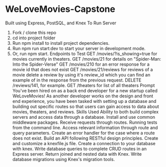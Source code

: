 # WeLoveMovies-Capstone

Built using Express, PostSQL, and Knex
To Run Server
1. Fork / clone this repo
2. cd into project folder
3. Run npm install to install project dependencies.
4. Run npm run start:dev to start your server in development mode.
5. Or, run npm start.
Endpoints to Test
GET /movies/?is_showing=true for movies currently in theaters.
GET /movies/21 for details on "Spider-Man: Into the Spider-Verse"
GET /movies/210 for an error response for a movie id that does not exist
GET /movies/21/reviews for reviews of a movie
delete a review by using it's review_id which you can find an example of in the response from the previous request. DELETE /reviews/141, for example.
GET /theaters for list of all theaters
Prompt
You've been hired on as a back end developer for a new startup called WeLoveMovies! As another developer works on the design and front end experience, you have been tasked with setting up a database and building out specific routes so that users can gain access to data about movies, theaters, and reviews.
Skills Used
Ability to both build complex servers and access data through a database.
Install and use common middleware packages.
Receive requests through routes.
Running tests from the command line.
Access relevant information through route and query parameters.
Create an error handler for the case where a route does not exist.
Build an API following RESTful design principles.
Create and customize a knexfile.js file.
Create a connection to your database with knex.
Write database queries to complete CRUD routes in an Express server.
Return joined and nested data with Knex.
Write database migrations using Knex's migration tools.
